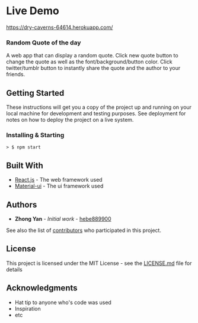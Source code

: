 # Live Demo

https://dry-caverns-64614.herokuapp.com/

### Random Quote of the day

A web app that can display a random quote. Click new quote button to change the quote as well as the font/background/button color. Click twitter/tumblr button to instantly share the quote and the author to your friends.

## Getting Started

These instructions will get you a copy of the project up and running on your local machine for development and testing purposes. See deployment for notes on how to deploy the project on a live system.

### Installing & Starting
```
> $ npm start
```

## Built With

* [React.js](https://reactjs.org) - The web framework used
* [Material-ui](http://www.material-ui.com/#/) - The ui framework used


## Authors

* **Zhong Yan** - *Initial work* - [hebe889900](https://github.com/hebe889900)

See also the list of [contributors](https://github.com/your/project/contributors) who participated in this project.

## License

This project is licensed under the MIT License - see the [LICENSE.md](LICENSE.md) file for details

## Acknowledgments

* Hat tip to anyone who's code was used
* Inspiration
* etc
